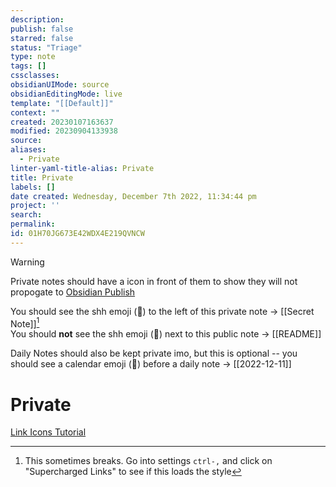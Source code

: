```yaml
---
description: 
publish: false
starred: false
status: "Triage"
type: note
tags: []
cssclasses: 
obsidianUIMode: source
obsidianEditingMode: live
template: "[[Default]]"
context: ""
created: 20230107163637
modified: 20230904133938
source: 
aliases:
  - Private
linter-yaml-title-alias: Private
title: Private
labels: []
date created: Wednesday, December 7th 2022, 11:34:44 pm
project: ''
search: 
permalink: 
id: 01H70JG673E42WDX4E219QVNCW
---
```


> [!warning]  
> Private notes should have a icon in front of them to show they will not propogate to [Obsidian Publish](https://obsidian.md/publish)

You should see the shh emoji (🤫) to the left of this private note -> [[Secret Note]][^1]  
You should **not** see the shh emoji (🤫) next to this public note -> [[README]]

Daily Notes should also be kept private imo, but this is optional -- you should see a calendar emoji (📆) before a daily note -> [[2022-12-11]]

# Private

[Link Icons Tutorial](https://youtu.be/uWyeJLWKXUI)

[^1]: This sometimes breaks. Go into settings `ctrl-,` and click on "Supercharged Links" to see if this loads the style
